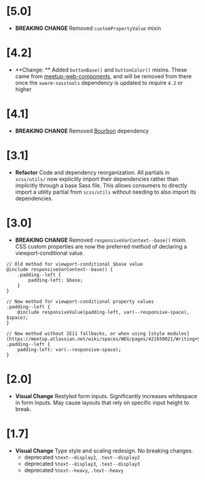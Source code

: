 # [5.0]

- **BREAKING CHANGE** Removed `customPropertyValue` mixin

# [4.2]

- **Change: ** Added `buttonBase()` and `buttonColor()` mixins. These came from [meetup-web-components](https://github.com/meetup/meetup-web-components/), and will be removed from there once the `swarm-sasstools` dependency is updated to require `4.2` or higher

# [4.1]

- **BREAKING CHANGE** Removed [Bourbon](https://www.bourbon.io/) dependency

# [3.1]

- **Refactor** Code and dependency reorganization. All partials in
  `scss/utils/` now explicitly import their dependencies rather than implicitly
  through a base Sass file. This allows consumers to directly import a utility
  partial from `scss/utils` without needing to also import its dependencies.

# [3.0]

- **BREAKING CHANGE** Removed `responsiveVarContext--base()` mixin. CSS custom
  properties are now the preferred method of declaring a viewport-conditional value.

```
// Old method for viewport-conditional $base value
@include responsiveVarContext--base() {
	.padding--left {
		padding-left: $base;
	}
}

// New method for viewport-conditional property values
.padding--left {
    @include responsiveValue(padding-left, var(--responsive-space), $space);
}

// New method without IE11 fallbacks, or when using [style modules](https://meetup.atlassian.net/wiki/spaces/WEG/pages/421659021/Writing+Style+Modules)
.padding--left {
	padding-left: var(--responsive-space);
}
```

# [2.0]

- **Visual Change** Restyled form inputs. Significantly increases whitespace in 
  form inputs. May cause layouts that rely on specific input height to break.

# [1.7]

- **Visual Change** Type style and scaling redesign. No breaking changes.
	- deprecated `%text--display2`, `.text--display2`
	- deprecated `%text--display3`, `.text--display3`
	- deprecated `%text--heavy`, `.text--heavy`


